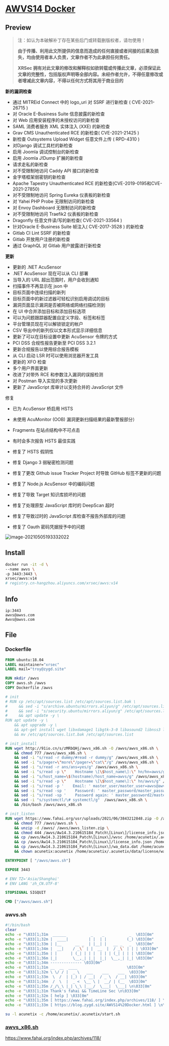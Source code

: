 # [AWVS14 Docker](https://blog.zygd.site/AWVS14%20Docker.html)

## Preview

> 注：如认为本破解补丁存在某些后门或转载删版权者，请勿使用！
>
> **由于传播、利用此文所提供的信息而造成的任何直接或者间接的后果及损失，均由使用者本人负责，文章作者不为此承担任何责任。**
>
> **XRSec 拥有对此文章的修改和解释权如欲转载或传播此文章，必须保证此文章的完整性，包括版权声明等全部内容。未经作者允许，不得任意修改或者增减此文章内容，不得以任何方式将其用于商业目的**

**新的漏洞检查** 

- 通过 MITREid Connect 中的 logo_uri 对 SSRF 进行新检查 ( CVE-2021-26715 )
- 对 Oracle E-Business Suite 信息披露的新检查
- 对 Web 应用安装程序的未授权访问的新检查
- SAML 消费者服务 XML 实体注入 (XXE) 的新检查
- Grav CMS Unauthenticated RCE 的新检查( CVE-2021-21425 )
- 新检查 Outsystems Upload Widget 任意文件上传 ( RPD-4310 )
- 对Django 调试工具栏的新检查
- 启用 Joomla 调试控制台的新检查
- 启用 Joomla J!Dump 扩展的新检查
- 请求走私的新检查
- 对不受限制地访问 Caddy API 接口的新检查
- 金字塔框架弱密钥的新检查
- Apache Tapestry Unauthenticated RCE 的新检查(CVE-2019-0195和CVE-2021-27850)
- 对不受限制地访问 Spring Eureka 仪表板的新检查
- 对 Yahei PHP Probe 无限制访问的新检查
- 对 Envoy Dashboard 无限制访问的新检查
- 对不受限制地访问 Traefik2 仪表板的新检查
- Dragonfly 任意文件读/写的新检查( CVE-2021-33564 )
- 针对Oracle E-Business Suite 帧注入( CVE-2017-3528 ) 的新检查
- Gitlab CI Lint SSRF 的新检查
- Gitlab 开放用户注册的新检查
- 通过 GraphQL 对 Gitlab 用户披露进行新检查



**更新**

- 更新的 .NET AcuSensor
- .NET AcuSensor 现在可以从 CLI 部署
- 当导入的 URL 超出范围时，用户会收到通知
- 扫描事件不再显示在 json 中
- 目标页面中连续扫描的新列
- 目标页面中的新过滤器可轻松识别启用调试的目标
- 漏洞页面显示漏洞是否被网络或网络扫描检测到
- 在 UI 中合并添加目标和添加目标选项
- 可以为问题跟踪器配置自定义字段、标签和标签
- 平台管理员现在可以解锁锁定的帐户
- CSV 导出中的新列仅以文本形式显示详细信息
- 更新了可以在目标设置中更新 AcuSensor 令牌的方式
- PCI DSS 合规性报告更新至 PCI DSS 3.2.1
- 更新合规报告以使用综合报告模板
- 从 CLI 启动 LSR 时可以使用浏览器开发工具
- 更新的 XFO 检查
- 多个用户界面更新
- 改进了对带外 RCE 和参数注入漏洞的误报检测
- 对 Postman 导入实现的多次更新
- 更新了 JavaScript 库审计以支持合并的 JavaScript 文件



修复

- 已为 AcuSensor 桥启用 HSTS

- 未使用 AcuMonitor (OOB) 漏洞更新扫描结果的最新警报部分）

- Fragments 在站点结构中不可点击

- 有时会多次报告 HSTS 最佳实践

- 修复了 HSTS 假阴性

- 修复 Django 3 弱秘密检测问题

- 修复了更改 Github issue Tracker Project 时导致 GitHub 标签不更新的问题

- 修复了 Node.js AcuSensor 中的编码问题

- 修复了导致 Target 知识库损坏的问题
- 修复了处理原型 JavaScript 库时的 DeepScan 超时

- 修复了导致过时的 JavaScript 库检查不报告外部库的问题

- 修复了 Oauth 密码凭据授予中的问题



![image-20210505193332022](https://rmt.ladydaily.com/fetch/ZYGG/storage/20210505201037686297.png?w=1280&fmt=jpg)

## Install

```bash
docker run -it -d \
--name awvs \
-p 3443:3443 \
xrsec/awvs:v14
# registry.cn-hangzhou.aliyuncs.com/xrsec/awvs:v14
```

## Info

```
ip:3443
awvs@awvs.com
Awvs@awvs.com
```

## File

### Dockerfile

```dockerfile
FROM ubuntu:18.04
LABEL maintainer="xrsec"
LABEL mail="troy@zygd.site"

RUN mkdir /awvs
COPY awvs.sh /awvs
COPY Dockerfile /awvs

# init
# RUN cp /etc/apt/sources.list /etc/apt/sources.list.bak \ 
#     && sed -i "s/archive.ubuntu/mirrors.aliyun/g" /etc/apt/sources.list \
#     && sed -i "s/security.ubuntu/mirrors.aliyun/g" /etc/apt/sources.list \
#     && apt update -y \
RUN apt update -y \
    && apt upgrade -y \
    && apt-get install wget libxdamage1 libgtk-3-0 libasound2 libnss3 libxss1 libx11-xcb-dev sudo libgbm-dev curl ncurses-bin unzip -y \
    && mv /etc/apt/sources.list.bak /etc/apt/sources.list

# init_install
RUN wget http://91io.cn/s/zMRbQHj/awvs_x86.sh -O /awvs/awvs_x86.sh \
    && chmod 777 /awvs/awvs_x86.sh \
    && sed -i "s/read -r dummy/#read -r dummy/g" /awvs/awvs_x86.sh \
    && sed -i "s/pager=\"more\"/pager=\"cat\"/g" /awvs/awvs_x86.sh \
    && sed -i "s/read -r ans/ans=yes/g" /awvs/awvs_x86.sh \
    && sed -i "s/read -p \"    Hostname \[\$host_name\]:\" hn/hn=awvs/g" /awvs/awvs_x86.sh \
    && sed -i "s/host_name=\$(hostname)/host_name=awvs/g" /awvs/awvs_x86.sh \
    && sed -i "s/read -p \"    Hostname \[\$host_name\]:\" hn/awvs/g" /awvs/awvs_x86.sh \
    && sed -i "s/read -p '    Email: ' master_user/master_user=awvs@awvs.com/g" /awvs/awvs_x86.sh \
    && sed -i "s/read -sp '    Password: ' master_password/master_password=Awvs@awvs.com/g" /awvs/awvs_x86.sh \
    && sed -i "s/read -sp '    Password again: ' master_password2/master_password2=Awvs@awvs.com/g" /awvs/awvs_x86.sh \
    && sed -i "s/systemctl/\# systemctl/g"  /awvs/awvs_x86.sh \
    && /bin/bash /awvs/awvs_x86.sh

# init_listen
RUN wget https://www.fahai.org/usr/uploads/2021/06/3843212848.zip -O /awvs/awvs_listen.zip \
    && chmod 777 /awvs/awvs.sh \
    && unzip -d /awvs/ /awvs/awvs_listen.zip \
    && chmod 444 /awvs/Aw14.3.210615184_Patch\[Linux\]/license_info.json \
    && cp /awvs/Aw14.3.210615184_Patch\[Linux\]/wvsc /home/acunetix/.acunetix/v_210615184/scanner/ \
    && cp /awvs/Aw14.3.210615184_Patch\[Linux\]/license_info.json /home/acunetix/.acunetix/data/license/ \
    && cp /awvs/Aw14.3.210615184_Patch\[Linux\]/wa_data.dat /home/acunetix/.acunetix/data/license/ \
    && chown acunetix:acunetix /home/acunetix/.acunetix/data/license/wa_data.dat

ENTRYPOINT [ "/awvs/awvs.sh"]

EXPOSE 3443

# ENV TZ='Asia/Shanghai'
# ENV LANG 'zh_CN.UTF-8'

STOPSIGNAL SIGQUIT

CMD ["/awvs/awvs.sh"]
```

### awvs.sh

```bash
#!/bin/bash
clear
echo -e "\033[1;31m  ______           _    _           _  \033[0m"
echo -e "\033[1;32m |  ____|         | |  | |         (_) \033[0m"
echo -e "\033[1;33m | |__      __ _  | |__| |   __ _   _  \033[0m"
echo -e "\033[1;34m |  __|    / _\` | |  __  |  / _\` | | | \033[0m"
echo -e "\033[1;35m | |      | (_| | | |  | | | (_| | | | \033[0m"
echo -e "\033[1;36m |_|       \__,_| |_|  |_|  \__,_| |_| \033[0m"                                
echo -e "\033[1;34m -------------- \033[0m"                           
echo -e "\033[1;31m __  __  ____                      \033[0m"
echo -e "\033[1;32m \ \/ / |  _ \   ___    ___    ___  \033[0m"
echo -e "\033[1;33m  \  /  | |_) | / __|  / _ \  / __| \033[0m"
echo -e "\033[1;34m  /  \  |  _ <  \__ \ |  __/ | (__  \033[0m"
echo -e "\033[1;35m /_/\_\ |_| \_\ |___/  \___|  \___| \n\033[0m"
echo -e "\033[1;31m Thank's fahai && TimeLine Sec \n\033[0m"
echo -e "\033[1;32m [ help ] \033[0m"
echo -e "\033[1;35m [ https://www.fahai.org/index.php/archives/118/ ] \033[0m"
echo -e "\033[1;33m [ https://blog.zygd.site/AWVS14%20Docker.html ] \n\033[0m"

su -l acunetix -c /home/acunetix/.acunetix/start.sh
```

### [awvs_x86.sh](https://www.fahai.org/index.php/archives/110/) 

https://www.fahai.org/index.php/archives/118/
